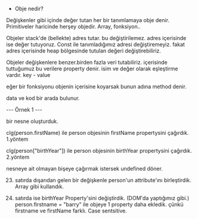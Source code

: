  - Obje nedir?

Değişkenler gibi içinde değer tutan her bir tanımlamaya obje denir. Primitiveler haricinde herşey objedir. Array, fonksiyon.. 

Objeler stack'de (bellekte) adres tutar. bu değiştirilemez. adres içerisinde ise değer tutuyoruz. Const ile tanımladığımız adresi değiştiremeyiz. fakat adres içerisinde heap bölgesinde tutulan değeri değiştirebiliriz.



Objeler değişkenlere benzer.birden fazla veri tutabiliriz. içerisinde tuttuğumuz bu verilere property denir. isim ve değer olarak eşleştirme vardır. key - value

eğer bir fonksiyonu objenin içerisine koyarsak bunun adına method denir.

data ve kod bir arada bulunur.

--- Örnek 1 ---

bir nesne oluşturduk.

clg(person.firstName) ile person objesinin firstName propertysini çağırdık. 1.yöntem

clg(person["birthYear"]) ile person objesinin birthYear propertysini çağırdık. 2.yöntem

nesneye ait olmayan bişeye çağırmak istersek undefined döner.

23. satırda dışarıdan gelen bir değişkenle person'un attribute'ını birleştirdik. Array gibi kullandık.

25. satırda ise birthYear Property'sini değiştirdik. (DOM'da yaptığımız gibi.)
person.firstname = "barry" ile objeye 1 property daha ekledik. çünkü firstname ve firstName farklı. Case sentsitive.